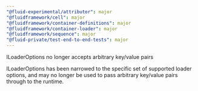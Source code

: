 ```yaml
---
"@fluid-experimental/attributor": major
"@fluidframework/cell": major
"@fluidframework/container-definitions": major
"@fluidframework/container-loader": major
"@fluidframework/sequence": major
"@fluid-private/test-end-to-end-tests": major
---
```


ILoaderOptions no longer accepts arbitrary key/value pairs

ILoaderOptions has been narrowed to the specific set of supported loader options, and may no longer be used to pass arbitrary key/value pairs through to the runtime.
